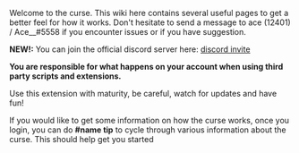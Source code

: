 Welcome to the curse. This wiki here contains several useful pages to get a better feel for how it works.
Don't hesitate to send a message to ace (12401) / Ace__#5558 if you encounter issues or if you have suggestion.

**NEW!:** You can join the official discord server here:  [discord invite](https://discord.gg/9dtkVFP)

**You are responsible for what happens on your account when using third party scripts and extensions.**

Use this extension with maturity, be careful, watch for updates and have fun!

If you would like to get some information on how the curse works, once you login, you can do **#name tip** to cycle through various information about the curse. This should help get you started